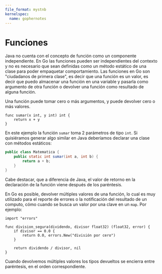 ```yaml
---
file_format: mystnb
kernelspec:
  name: gophernotes
---
```


# Funciones

Java no cuenta con el concepto de función como un componente independiente. En
Go las funciones pueden ser independientes del contexto y no es necesario que
sean definidas como un método estático de una clase para poder empaquetar
comportamiento. Las funciones en Go son "ciudadanos de primera clase", es decir
que una función es un valor, es decir que puedo almacenar una función en una
variable y pasarla como argumento de otra función o devolver una función como
resultado de alguna función.

Una función puede tomar cero o más argumentos, y puede devolver cero o más
valores.

```{code-cell} go
func sumar(x int, y int) int {
    return x + y
}
```

En este ejemplo la función `sumar` toma 2 parámetros de tipo `int`. Si
quisiéramos generar algo similar en Java deberíamos declarar una clase con
métodos estáticos:

```java
public class Matematica {
    public static int sumar(int a, int b) {
        return a + b;
    }
}
```

Cabe destacar, que a diferencia de Java, el valor de retorno en la declaración
de la función viene después de los paréntesis.

En Go es posible, devolver múltiples valores de una función, lo cual es muy
utilizado para el reporte de errores o la notificación del resultado de un
computo, cómo cuando se busca un valor por una clave en un `map`. Por ejemplo:

```{code-cell} go
import "errors"

func division_segura(dividendo, divisor float32) (float32, error) {
    if divisor == 0.0 {
        return 0.0, errors.New("división por cero")
    }

    return dividendo / divisor, nil
}
```

Cuando devolvemos múltiples valores los tipos devueltos se encierra entre
paréntesis, en el orden correspondiente.
